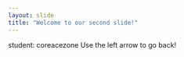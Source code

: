 ```yaml
---
layout: slide
title: "Welcome to our second slide!"
---
```

student: coreacezone
Use the left arrow to go back!
